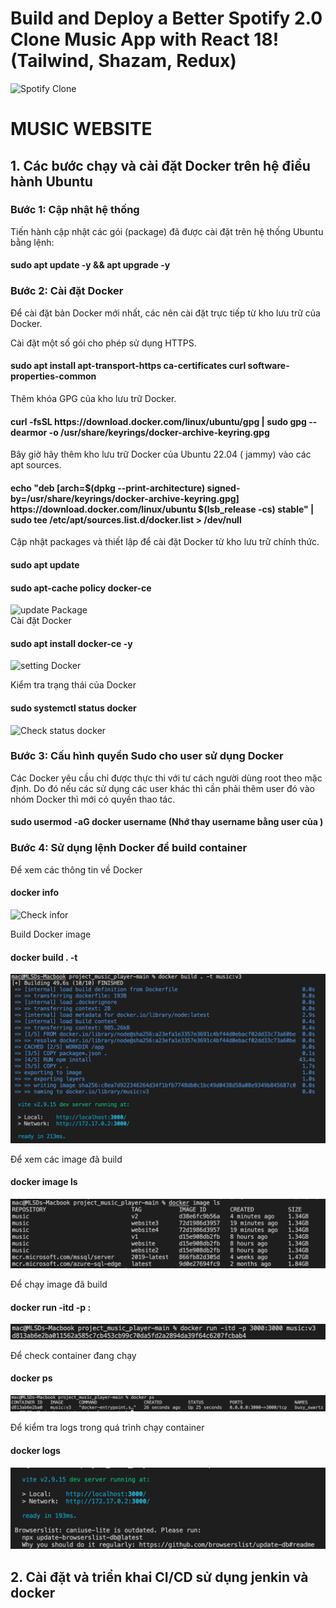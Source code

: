 # Build and Deploy a Better Spotify 2.0 Clone Music App with React 18! (Tailwind, Shazam, Redux)
![Spotify Clone](https://i.ibb.co/mFh2kGZ/Thumbnail-2.png)

<h1>MUSIC WEBSITE</h1>
<h2>1. Các bước chạy và cài đặt Docker trên hệ điều hành Ubuntu</h2>
<h3>Bước 1: Cập nhật hệ thống</h3>
Tiến hành cập nhật các gói (package) đã được cài đặt trên hệ thống Ubuntu bằng lệnh:

<h4>sudo apt update -y && apt upgrade -y</h4>
    
<h3>Bước 2: Cài đặt Docker</h3>
Để cài đặt bản Docker mới nhất, các  nên cài đặt trực tiếp từ kho lưu trữ của Docker.

Cài đặt một số gói cho phép sử dụng HTTPS.

<h4>sudo apt install apt-transport-https ca-certificates curl software-properties-common</h4>  
    
Thêm khóa GPG của kho lưu trữ Docker.
  
<h4>curl -fsSL https://download.docker.com/linux/ubuntu/gpg | sudo gpg --dearmor -o /usr/share/keyrings/docker-archive-keyring.gpg</h4>
    
Bây giờ hãy thêm kho lưu trữ Docker của Ubuntu 22.04 ( jammy) vào các apt sources.
  
<h4>echo "deb [arch=$(dpkg --print-architecture) signed-by=/usr/share/keyrings/docker-archive-keyring.gpg] https://download.docker.com/linux/ubuntu $(lsb_release -cs) stable" | sudo tee /etc/apt/sources.list.d/docker.list > /dev/null</h4>
    
Cập nhật packages và thiết lập để cài đặt Docker từ kho lưu trữ chính thức.
  
<h4>sudo apt update</h4>
<h4>sudo apt-cache policy docker-ce</h4>
    
![update Package](https://azdigi.com/blog/wp-content/uploads/2022/05/CleanShot-2022-05-14-at-14.58.10.png)    
Cài đặt Docker
  
<h4>sudo apt install docker-ce -y</h4>

![setting Docker](https://azdigi.com/blog/wp-content/uploads/2022/05/CleanShot-2022-05-14-at-14.59.43.png) 
    
Kiểm tra trạng thái của Docker
 
<h4>sudo systemctl status docker</h4>

![Check status docker](https://azdigi.com/blog/wp-content/uploads/2022/05/CleanShot-2022-05-14-at-15.00.28.png)
    
<h3>Bước 3: Cấu hình quyền Sudo cho user sử dụng Docker</h3>
Các Docker yêu cầu chỉ được thực thi với tư cách người dùng root theo mặc định. Do đó nếu các  sử dụng các user khác thì cần phải thêm user đó vào nhóm Docker thì mới có quyền thao tác.

<h4>sudo usermod -aG docker username  (Nhớ thay username bằng user của )</h4>
    
<h3>Bước 4: Sử dụng lệnh Docker để build container</h3>
Để xem các thông tin về Docker

<h4>docker info</h4>

![Check infor](https://azdigi.com/blog/wp-content/uploads/2022/05/CleanShot-2022-05-14-at-15.08.38.png)
    
Build Docker image
  
<h4>docker build . -t <tên tag image> </h4>

![](image_tutorial/342354139_202118322584951_1834945296942003401_n.png)

Để xem các image đã build

<h4>docker image ls</h4>

![](image_tutorial/342490521_217933580975154_883109246959707632_n.png)

Để chạy image đã build 

<h4>docker run -itd -p <Cổng của dự án expose ra>:<cổng ánh xạ đến container> <name:tag> </h4>

![](image_tutorial/342713892_985541185939922_1262460989242421033_n.png)

Để check container đang chạy 

<h4>docker ps</h4>

![](image_tutorial/344371889_247758604446759_341631157296807510_n.png)

Để kiểm tra logs trong quá trình chạy container 

<h4>docker logs <image ID></h4>

![](image_tutorial/342405361_176037032056786_2077710370705631803_n.png)

<h2>2. Cài đặt và triển khai CI/CD sử dụng jenkin và docker</h2>